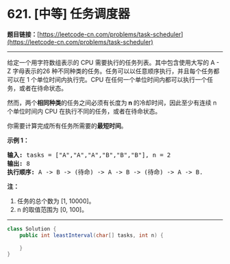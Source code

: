 # 621. [中等] 任务调度器

**题目链接：**[https://leetcode-cn.com/problems/task-scheduler](https://leetcode-cn.com/problems/task-scheduler)

---

<div class="content__1Y2H">
 <div class="notranslate">
  <p>给定一个用字符数组表示的 CPU 需要执行的任务列表。其中包含使用大写的 A - Z 字母表示的26 种不同种类的任务。任务可以以任意顺序执行，并且每个任务都可以在 1 个单位时间内执行完。CPU 在任何一个单位时间内都可以执行一个任务，或者在待命状态。</p> 
  <p>然而，两个<strong>相同种类</strong>的任务之间必须有长度为<strong>&nbsp;n </strong>的冷却时间，因此至少有连续 n 个单位时间内 CPU 在执行不同的任务，或者在待命状态。</p> 
  <p>你需要计算完成所有任务所需要的<strong>最短时间</strong>。</p> 
  <p><strong>示例 1：</strong></p> 
  <pre class="language-text"><strong>输入:</strong> tasks = ["A","A","A","B","B","B"], n = 2
<strong>输出:</strong> 8
<strong>执行顺序:</strong> A -&gt; B -&gt; (待命) -&gt; A -&gt; B -&gt; (待命) -&gt; A -&gt; B.
</pre> 
  <p><strong>注：</strong></p> 
  <ol> 
   <li>任务的总个数为&nbsp;[1, 10000]。</li> 
   <li>n 的取值范围为 [0, 100]。</li> 
  </ol> 
 </div>
</div>

---

```java
class Solution {
    public int leastInterval(char[] tasks, int n) {
        
    }
}
```